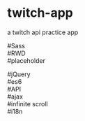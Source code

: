 # twitch-app
a twitch api practice app

#Sass <br>
#RWD <br>
#placeholder <br>

#jQuery <br>
#es6 <br>
#API <br>
#ajax <br>
#infinite scroll <br>
#i18n <br>
